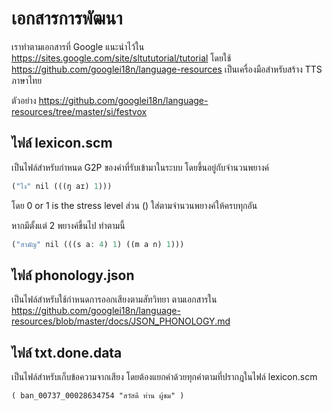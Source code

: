 # เอกสารการพัฒนา

เราทำตามเอกสารที่ Google แนะนำไว้ใน https://sites.google.com/site/sltututorial/tutorial โดยใช้ https://github.com/googlei18n/language-resources เป็นเครื่องมือสำหรับสร้าง TTS ภาษาไทย

ตัวอย่าง https://github.com/googlei18n/language-resources/tree/master/si/festvox

## ไฟล์ lexicon.scm

เป็นไฟล์สำหรับกำหนด G2P ของคำที่รับเข้ามาในระบบ โดยขึ้นอยู่กับจำนวนพยางค์

```scheme
("ไง" nil (((ŋ aɪ) 1)))
```

โดย 0 or 1 is the stress level ส่วน () ใส่ตามจำนวนพยางค์ให้ครบทุกอัน

หากมีตั้งแต่ 2 พยางค์ขึ้นไป ทำตามนี้

```scheme
("สามัญ" nil (((s aː 4) 1) ((m a n) 1)))
```

## ไฟล์ phonology.json

เป็นไฟล์สำหรับใช้กำหนดการออกเสียงตามสัทวิทยา ตามเอกสารใน https://github.com/googlei18n/language-resources/blob/master/docs/JSON_PHONOLOGY.md

## ไฟล์ txt.done.data

เป็นไฟล์สำหรับเก็บข้อความจากเสียง โดยต้องแยกคำด้วยทุกคำตามที่ปรากฎในไฟล์ lexicon.scm

```
( ban_00737_00028634754 "สวัสดี ท่าน ผู้ชม" )
```
